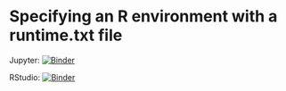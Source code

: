 # Specifying an R environment with a runtime.txt file

Jupyter: [![Binder](http://mybinder.org/badge.svg)](http://beta.mybinder.org/v2/gh/pnavaro/finistR2018/master)

RStudio: [![Binder](http://mybinder.org/badge.svg)](http://beta.mybinder.org/v2/gh/pnavaro/finistR2018/master?urlpath=rstudio)
